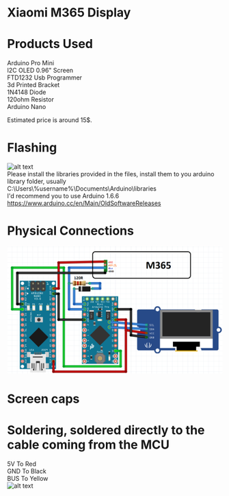 # Xiaomi M365 Display 
# Products Used  
Arduino Pro Mini    
I2C OLED 0.96" Screen    
FTD1232 Usb Programmer   
3d Printed Bracket  
1N4148 Diode  
120ohm Resistor  
Arduino Nano

Estimated price is around 15$.

# Flashing  
![alt text](https://i.imgur.com/DpPkvJz.jpg)  
Please install the libraries provided in the files, install them to you arduino library folder, usually              
  C:\Users\\%username%\Documents\Arduino\libraries  
I'd recommend you to use Arduino 1.6.6  
https://www.arduino.cc/en/Main/OldSoftwareReleases  

# Physical Connections  
![alt text](https://raw.githubusercontent.com/tibzejoker/m365_dashboard/master/diagram.png)

# Screen caps
# Soldering, soldered directly to the cable coming from the MCU
5V To Red    
GND To Black  
BUS To Yellow  
![alt text](https://i.imgur.com/3ZwcrIJ.jpg)  
